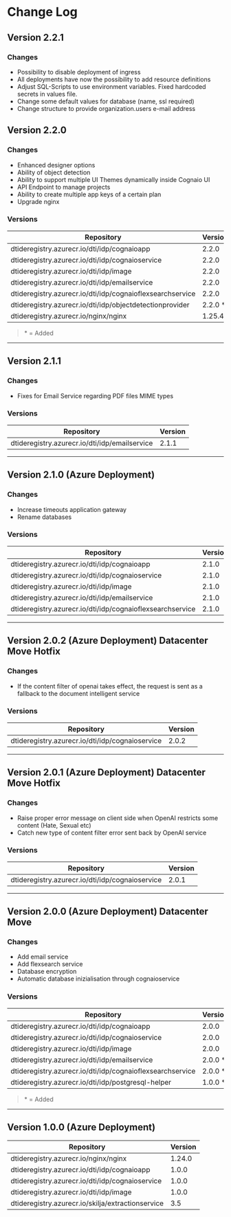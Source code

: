 # Change Log

## Version 2.2.1
### Changes
- Possibility to disable deployment of ingress
- All deployments have now the possibility to add resource definitions
- Adjust SQL-Scripts to use environment variables. Fixed hardcoded secrets in values file.
- Change some default values for database (name, ssl required)
- Change structure to provide organization.users e-mail address

## Version 2.2.0
### Changes
- Enhanced designer options
- Ability of object detection
- Ability to support multiple UI Themes dynamically inside Cognaio UI
- API Endpoint to manage projects
- Ability to create multiple app keys of a certain plan
- Upgrade nginx

### Versions
|Repository|Version|
|---|---|
|dtideregistry.azurecr.io/dti/idp/cognaioapp                 |2.2.0|
|dtideregistry.azurecr.io/dti/idp/cognaioservice             |2.2.0|
|dtideregistry.azurecr.io/dti/idp/image                      |2.2.0|
|dtideregistry.azurecr.io/dti/idp/emailservice               |2.2.0|
|dtideregistry.azurecr.io/dti/idp/cognaioflexsearchservice   |2.2.0|
|dtideregistry.azurecr.io/dti/idp/objectdetectionprovider    |2.2.0 *|
|dtideregistry.azurecr.io/nginx/nginx                        |1.25.4|
>\* = Added
---

## Version 2.1.1
### Changes
- Fixes for Email Service regarding PDF files MIME types

### Versions
|Repository|Version|
|---|---|
|dtideregistry.azurecr.io/dti/idp/emailservice               |2.1.1|
---

## Version 2.1.0 (Azure Deployment)
### Changes
- Increase timeouts application gateway
- Rename databases

### Versions
|Repository|Version|
|---|---|
|dtideregistry.azurecr.io/dti/idp/cognaioapp                 |2.1.0|
|dtideregistry.azurecr.io/dti/idp/cognaioservice             |2.1.0|
|dtideregistry.azurecr.io/dti/idp/image                      |2.1.0|
|dtideregistry.azurecr.io/dti/idp/emailservice               |2.1.0|
|dtideregistry.azurecr.io/dti/idp/cognaioflexsearchservice   |2.1.0|
---
## Version 2.0.2 (Azure Deployment) Datacenter Move Hotfix
### Changes
- If the content filter of openai takes effect, the request is sent as a fallback to the document intelligent service

### Versions
|Repository|Version|
|---|---|
dtideregistry.azurecr.io/dti/idp/cognaioservice             |2.0.2|
---
## Version 2.0.1 (Azure Deployment) Datacenter Move Hotfix
### Changes
- Raise proper error message on client side when OpenAI restricts some content (Hate, Sexual etc)
- Catch new type of content filter error sent back by OpenAI service

### Versions
|Repository|Version|
|---|---|
dtideregistry.azurecr.io/dti/idp/cognaioservice             |2.0.1|
---
## Version 2.0.0 (Azure Deployment) Datacenter Move
### Changes
- Add email service
- Add flexsearch service
- Database encryption
- Automatic database inizialisation through cognaioservice

### Versions
|Repository|Version|
|---|---|
|dtideregistry.azurecr.io/dti/idp/cognaioapp                 |2.0.0|
|dtideregistry.azurecr.io/dti/idp/cognaioservice             |2.0.0|
|dtideregistry.azurecr.io/dti/idp/image                      |2.0.0|
|dtideregistry.azurecr.io/dti/idp/emailservice               |2.0.0 *|
|dtideregistry.azurecr.io/dti/idp/cognaioflexsearchservice   |2.0.0 *|
|dtideregistry.azurecr.io/dti/idp/postgresql-helper          |1.0.0 *|
>\* = Added

---
## Version 1.0.0 (Azure Deployment)

|Repository|Version|
|---|---|
|dtideregistry.azurecr.io/nginx/nginx                        |1.24.0|
|dtideregistry.azurecr.io/dti/idp/cognaioapp                 |1.0.0|
|dtideregistry.azurecr.io/dti/idp/cognaioservice             |1.0.0|
|dtideregistry.azurecr.io/dti/idp/image                      |1.0.0|
|dtideregistry.azurecr.io/skilja/extractionservice           |3.5|